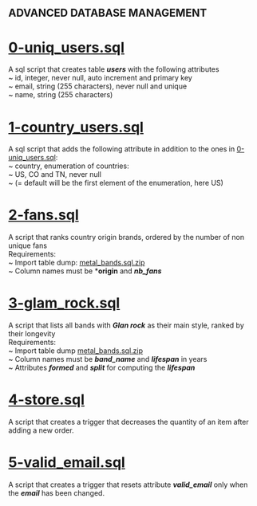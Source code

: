 ## ADVANCED DATABASE MANAGEMENT

# [0-uniq_users.sql](./0-uniq_users.sql)
A sql script that creates table ***users*** with the following attributes<br>
	~ id, integer, never null, auto increment and primary key<br>
	~ email, string (255 characters), never null and unique<br>
	~ name, string (255 characters)<br>

# [1-country_users.sql](./1-country_users.sql)
A sql script that adds the following attribute in addition to the ones in [0-uniq_users.sql](./0-uniq_users.sql):<br>
	~ country, enumeration of countries:<br>
		~ US, CO and TN, never null<br>
		~ (= default will be the first element of the enumeration, here US)

# [2-fans.sql](./2-fans.sql)
A script that ranks country origin brands, ordered by the number of non unique fans<br>
Requirements:<br>
	~ Import table dump: [metal_bands.sql.zip](./metal_bands.sql.zip)<br>
	~ Column names must be ***origin** and ***nb_fans***

# [3-glam_rock.sql](./3-glam_rock.sql)
A script that lists all bands with ***Glan rock*** as their main style, ranked by their longevity<br>
Requirements:<br>
	~ Import table dump [metal_bands.sql.zip](./metal_bands.sql.zip)<br>
	~ Column names must be ***band_name*** and ***lifespan*** in years<br>
	~ Attributes ***formed*** and ***split*** for computing the ***lifespan***

# [4-store.sql](./4-store.sql)
A script that creates a trigger that decreases the quantity of an item after adding a new order.

# [5-valid_email.sql](./5-valid_email.sql)
A script that creates a trigger that resets attribute ***valid_email*** only when the ***email*** has been changed.
